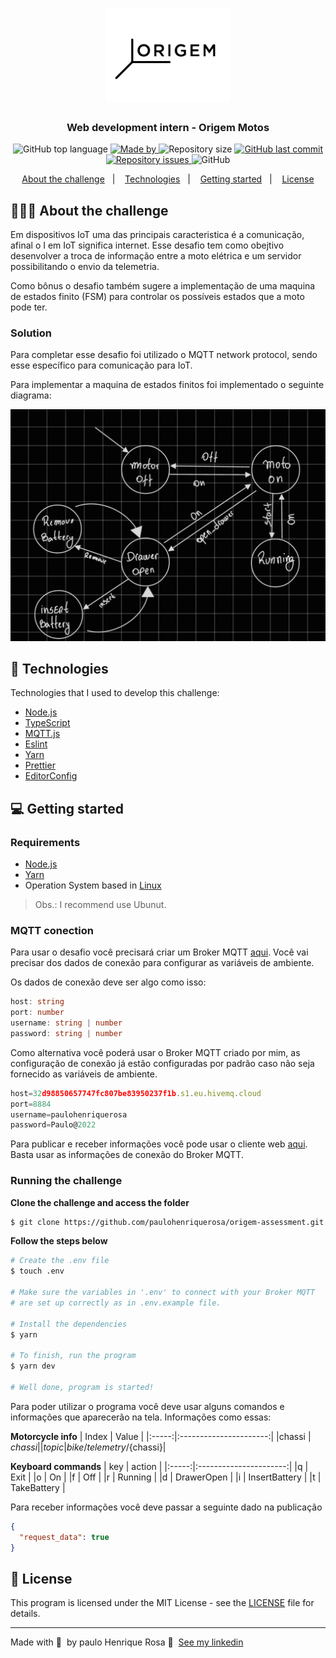 <h1 align="center">
  <img alt="Logo" src="https://github.com/paulohenriquerosa/origem-assessment/blob/main/img/logo-origem.png" width="200px" /> 
</h1>

<h3 align="center">
  Web development intern - Origem Motos
</h3>


<p align="center">
  <img alt="GitHub top language" src="https://img.shields.io/github/languages/top/paulohenriquerosa/origem-assessment">

  <a href="https://www.linkedin.com/in/paulo-henrique-rosa/">
    <img alt="Made by" src="https://img.shields.io/badge/made%20by-Paulo Henrique%20Rosa-gree">
  </a>
  
  <img alt="Repository size" src="https://img.shields.io/github/repo-size/paulohenriquerosa/origem-assessment">
  
  <a href="https://github.com/paulohenriquerosa/origem-assessment/commits/master">
    <img alt="GitHub last commit" src="https://img.shields.io/github/last-commit/paulohenriquerosa/origem-assessment">
  </a>
  
  <a href="https://github.com/paulohenriquerosa/origem-assessment/issues">
    <img alt="Repository issues" src="https://img.shields.io/github/issues/paulohenriquerosa/origem-assessment">
  </a>
  
  <img alt="GitHub" src="https://img.shields.io/github/license/paulohenriquerosa/origem-assessment">
</p>

<p align="center">
  <a href="#-about-the-challenge">About the challenge</a>&nbsp;&nbsp;&nbsp;|&nbsp;&nbsp;&nbsp;
  <a href="#-technologies">Technologies</a>&nbsp;&nbsp;&nbsp;|&nbsp;&nbsp;&nbsp;
  <a href="#-getting-started">Getting started</a>&nbsp;&nbsp;&nbsp;|&nbsp;&nbsp;&nbsp;
  <a href="#-license">License</a>
</p>


## 👨🏻‍💻 About the challenge

Em dispositivos IoT uma das principais caracteristica é a comunicação, afinal o I em IoT significa internet. Esse desafio tem como obejtivo desenvolver a troca de informação entre a moto elétrica e um servidor possibilitando o envio da telemetria.


Como bônus o desafio também sugere a implementação de uma maquina de estados finito (FSM) para controlar os possíveis estados que a moto pode ter.

### Solution

Para completar esse desafio foi utilizado o MQTT network protocol, sendo esse específico para comunicação para IoT. 

Para implementar a maquina de estados finitos foi implementado o seguinte diagrama:

<img alt="FSM" src="https://github.com/paulohenriquerosa/origem-assessment/blob/main/img/FSM.jpg" width="600px" /> 


## 🚀 Technologies

Technologies that I used to develop this challenge:

- [Node.js](https://nodejs.org/en/)
- [TypeScript](https://www.typescriptlang.org/)
- [MQTT.js](https://github.com/mqttjs/MQTT.js)
- [Eslint](https://eslint.org/)
- [Yarn](https://classic.yarnpkg.com/)
- [Prettier](https://prettier.io/)
- [EditorConfig](https://editorconfig.org/)

## 💻 Getting started



### Requirements

- [Node.js](https://nodejs.org/en/)
- [Yarn](https://classic.yarnpkg.com/)
- Operation System based in [Linux](https://www.linux.org/)

> Obs.: I recommend use Ubunut.

### MQTT conection 

Para usar o desafio você precisará criar um Broker MQTT [aqui](https://www.hivemq.com/mqtt-cloud-broker/). Você vai precisar dos dados de conexão para configurar as variáveis de ambiente.

Os dados de conexão deve ser algo como isso:

```Typescript
host: string
port: number
username: string | number
password: string | number
```

Como alternativa você poderá usar o Broker MQTT criado por mim, as configuração de conexão já estão configuradas por padrão caso não seja fornecido as variáveis de ambiente.

```Typescript
host=32d98850657747fc807be83950237f1b.s1.eu.hivemq.cloud
port=8884
username=paulohenriquerosa
password=Paulo@2022
```

Para publicar e receber informações você pode usar o cliente web [aqui](https://websocketclient.hivemq.cloud/). Basta usar as informações de conexão do Broker MQTT.


### Running the challenge

**Clone the challenge and access the folder**

```bash
$ git clone https://github.com/paulohenriquerosa/origem-assessment.git && cd origem-assessment
```

**Follow the steps below**

```bash
# Create the .env file
$ touch .env

# Make sure the variables in '.env' to connect with your Broker MQTT
# are set up correctly as in .env.example file.

# Install the dependencies
$ yarn

# To finish, run the program
$ yarn dev

# Well done, program is started!
```

Para poder utilizar o programa você deve usar alguns comandos e informações que aparecerão na tela. Informações como essas: 


**Motorcycle info**
| Index |         Value          |
|:-----:|:----------------------:|
|chassi |       ${chassi}        |
|topic  |bike/telemetry/${chassi}|


**Keyboard commands**
| key   |         action         |
|:-----:|:----------------------:|
|q      |          Exit          |
|o      |          On            |
|f      |          Off           |
|r      |          Running       |
|d      |          DrawerOpen    |
|i      |          InsertBattery |
|t      |          TakeBattery   |



Para receber informações você deve passar a seguinte dado na publicação

``` json
{
  "request_data": true
}

```

## 📝 License

This program is licensed under the MIT License - see the [LICENSE](LICENSE) file for details.

---

Made with 💜 &nbsp;by paulo Henrique Rosa 👋 &nbsp;[See my linkedin](https://www.linkedin.com/in/paulo-henrique-rosa/)
